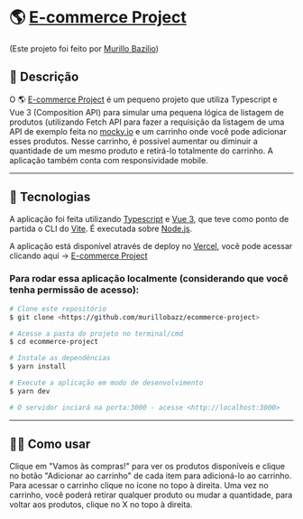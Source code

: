 # 🌎 [E-commerce Project](https://ecommerce-project-six.vercel.app/)

(Este projeto foi feito por [Murillo Bazilio](https://github.com/murillobazz))

## 📘 Descrição

  O 🌎 [E-commerce Project](https://ecommerce-project-six.vercel.app/) é um pequeno projeto que utiliza Typescript e Vue 3 (Composition API) para simular uma pequena lógica de listagem de produtos (utilizando Fetch API para fazer a requisição da listagem de uma API de exemplo feita no [mocky.io](https://designer.mocky.io/) e um carrinho onde você pode adicionar esses produtos. Nesse carrinho, é possível aumentar ou diminuir a quantidade de um mesmo produto e retirá-lo totalmente do carrinho. A aplicação também conta com responsividade mobile.

<hr>

## 💾 Tecnologias

  A aplicação foi feita utilizando [Typescript](https://www.typescriptlang.org/) e [Vue 3](https://vuejs.org/), que teve como ponto de partida o CLI do [Vite](https://vitejs.dev/). É executada sobre [Node.js](https://nodejs.org/en/).

  A aplicação está disponível através de deploy no [Vercel](https://vercel.com/), você pode acessar clicando aqui -> [E-commerce Project](https://ecommerce-project-six.vercel.app/)
<br>

### Para rodar essa aplicação localmente (considerando que você tenha permissão de acesso):
```bash
# Clone este repositório
$ git clone <https://github.com/murillobazz/ecommerce-project>

# Acesse a pasta do projeto no terminal/cmd
$ cd ecommerce-project

# Instale as dependências
$ yarn install

# Execute a aplicação em modo de desenvolvimento
$ yarn dev

# O servidor inciará na porta:3000 - acesse <http://localhost:3000>
```
<hr>

## 👨‍💻 Como usar

  Clique em "Vamos às compras!" para ver os produtos disponíveis e clique no botão "Adicionar ao carrinho" de cada item para adicioná-lo ao carrinho. Para acessar o carrinho clique no ícone no topo à direita. Uma vez no carrinho, você poderá retirar qualquer produto ou mudar a quantidade, para voltar aos produtos, clique no X no topo à direita.
